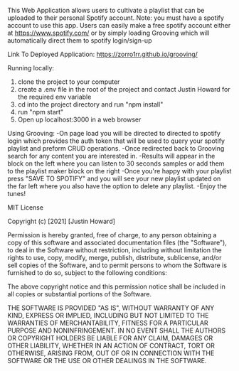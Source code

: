 This Web Application allows users to cultivate a playlist that can be uploaded to their personal Spotify account.
Note: you must have a spotify account to use this app. Users can easily make a free spotify account either at https://www.spotify.com/ or by simply loading Grooving which will automatically direct them to spotify login/sign-up

Link To Deployed Application:
https://zorro1rr.github.io/grooving/

Running locally:

1. clone the project to your computer
2. create a .env file in the root of the project and contact Justin Howard for the required env variable
3. cd into the project directory and run "npm install"
4. run "npm start"
5. Open up localhost:3000 in a web browser

Using Grooving:
-On page load you will be directed to directed to spotify login which provides the auth token that will be used to query your spotify playlist and preform CRUD operations.
-Once redirected back to Grooving search for any content you are interested in.
-Results will appear in the block on the left where you can listen to 30 seconds samples or add them to the playlist maker block on the right
-Once you're happy with your playlist press "SAVE TO SPOTIFY" and you will see your new playlist updated on the far left where you also have the option to delete any playlist.
-Enjoy the tunes!

MIT License

Copyright (c) [2021] [Justin Howard]

Permission is hereby granted, free of charge, to any person obtaining a copy
of this software and associated documentation files (the "Software"), to deal
in the Software without restriction, including without limitation the rights
to use, copy, modify, merge, publish, distribute, sublicense, and/or sell
copies of the Software, and to permit persons to whom the Software is
furnished to do so, subject to the following conditions:

The above copyright notice and this permission notice shall be included in all
copies or substantial portions of the Software.

THE SOFTWARE IS PROVIDED "AS IS", WITHOUT WARRANTY OF ANY KIND, EXPRESS OR
IMPLIED, INCLUDING BUT NOT LIMITED TO THE WARRANTIES OF MERCHANTABILITY,
FITNESS FOR A PARTICULAR PURPOSE AND NONINFRINGEMENT. IN NO EVENT SHALL THE
AUTHORS OR COPYRIGHT HOLDERS BE LIABLE FOR ANY CLAIM, DAMAGES OR OTHER
LIABILITY, WHETHER IN AN ACTION OF CONTRACT, TORT OR OTHERWISE, ARISING FROM,
OUT OF OR IN CONNECTION WITH THE SOFTWARE OR THE USE OR OTHER DEALINGS IN THE
SOFTWARE.

